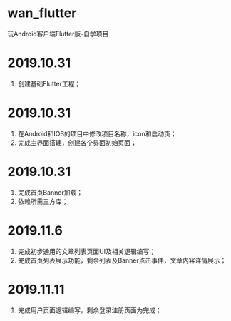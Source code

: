 # wan_flutter
玩Android客户端Flutter版-自学项目

# 2019.10.31
1. 创建基础Flutter工程；

# 2019.10.31
1. 在Android和IOS的项目中修改项目名称，icon和启动页；
2. 完成主界面搭建，创建各个界面初始页面；

# 2019.10.31
1. 完成首页Banner加载；
2. 依赖所需三方库；

# 2019.11.6
1. 完成初步通用的文章列表页面UI及相关逻辑编写；
2. 完成首页列表展示功能，剩余列表及Banner点击事件，文章内容详情展示；

# 2019.11.11
1. 完成用户页面逻辑编写，剩余登录注册页面为完成；